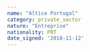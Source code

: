 ```yaml
---
name: "Altice Portugal"
category: private_sector
nature: "Entreprise"
nationality: PRT
date_signed: '2018-11-12'
---
```

    